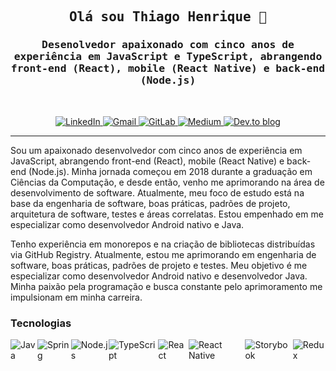 <center>
 <h2 align="center">
    <samp>Olá sou Thiago Henrique 👋</samp>
 </h2>
  <h3 align="center">
    <samp>
      Desenolvedor apaixonado com cinco anos de experiência em JavaScript e TypeScript, abrangendo front-end (React), mobile (React Native) e back-end (Node.js)
    </samp>
  </h3>
  <br />

  <p  align="center">
    <a href="https://www.linkedin.com/in/thenriquedomingues/" target="_blank">
      <img src="https://img.shields.io/badge/LinkedIn-0077B5?style=for-the-badge&logo=linkedin&logoColor=white" alt="LinkedIn">
    </a>
    <a href="mailto:thenrique2012@gmail.com" target="_blank">
      <img src="https://img.shields.io/badge/Gmail-D14836?style=for-the-badge&logo=gmail&logoColor=white" alt="Gmail">
    </a>
    <a href="https://gitlab.com/thenriquedb" target="_blank">
      <img src="https://img.shields.io/badge/GitLab-330F63?style=for-the-badge&logo=gitlab&logoColor=white" alt="GitLab">
    </a>
    <a href="https://medium.com/@thenriquedb" target="_blank">
      <img src="https://img.shields.io/badge/Medium-12100E?style=for-the-badge&logo=medium&logoColor=white" alt="Medium">
    </a>
    <a href="https://dev.to/thenriquedb" target="_blank">  
      <img src="https://img.shields.io/badge/dev.to-0A0A0A?style=for-the-badge&logo=dev.to&logoColor=white" alt="Dev.to blog">
    </a>
  </p>
</center>
<hr>

<p>Sou um apaixonado desenvolvedor com cinco anos de experiência em JavaScript, abrangendo front-end (React), mobile (React Native) e back-end (Node.js). Minha jornada começou em 2018 durante a graduação em Ciências da Computação, e desde então, venho me aprimorando na área de desenvolvimento de software. Atualmente, meu foco de estudo está na base da engenharia de software, boas práticas, padrões de projeto, arquitetura de software, testes e áreas correlatas. Estou empenhado em me especializar como desenvolvedor Android nativo e Java.</p>

<p>Tenho experiência em monorepos e na criação de bibliotecas distribuídas via GitHub Registry. Atualmente, estou me aprimorando em engenharia de software, boas práticas, padrões de projeto e testes. Meu objetivo é me especializar como desenvolvedor Android nativo e desenvolvedor Java. Minha paixão pela programação e busca constante pelo aprimoramento me impulsionam em minha carreira.</p>


### Tecnologias
<div style="display: inline_block;">
 <div style="display: flex;">
    <img src="https://img.shields.io/badge/java-%23ED8B00.svg?style=for-the-badge&logo=openjdk&logoColor=white" alt="Java">
    <img src="https://img.shields.io/badge/spring-%236DB33F.svg?style=for-the-badge&logo=spring&logoColor=white" alt="Spring">
    <img src="https://img.shields.io/badge/Node.js-43853D?style=for-the-badge&logo=node.js&logoColor=white" alt="Node.js">
    <img src="https://img.shields.io/badge/TypeScript-007ACC?style=for-the-badge&logo=typescript&logoColor=white" alt="TypeScript">
    <img src="https://img.shields.io/badge/React-20232A?style=for-the-badge&logo=react&logoColor=61DAFB" alt="React">
    <img src="https://img.shields.io/badge/React_Native-20232A?style=for-the-badge&logo=react&logoColor=61DAFB" alt="React Native">
   <img src="https://img.shields.io/badge/-Storybook-FF4785?style=for-the-badge&logo=storybook&logoColor=white" alt="Storybook">
   <img src="https://img.shields.io/badge/redux-%23593d88.svg?style=for-the-badge&logo=redux&logoColor=white" alt="Redux">


  </div>
</div> <br>

